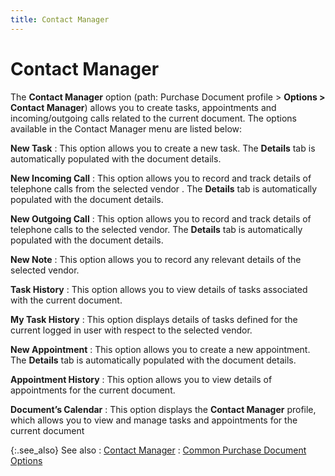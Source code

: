 ```yaml
---
title: Contact Manager
---
```


# Contact Manager


The **Contact Manager** option (path:  Purchase Document profile > **Options 
 &gt; Contact Manager**) allows you to create tasks, appointments  and incoming/outgoing calls related to the current document. The options  available in the Contact Manager menu are listed below:


**New Task**
: This option allows you to create a new task. The  **Details** tab is automatically populated  with the document details.


**New Incoming Call**
: This option allows you to record and track details  of telephone calls from the selected vendor . The **Details**  tab is automatically populated with the document details.


**New Outgoing Call**
: This option allows you to record and track details  of telephone calls to the selected vendor. The **Details**  tab is automatically populated with the document details.


**New Note**
: This option allows you to record any relevant details  of the selected vendor.


**Task History**
: This option allows you to view details of tasks  associated with the current document.


**My Task History**
: This option displays details of tasks defined for  the current logged in user with respect to the selected vendor.


**New Appointment**
: This option allows you to create a new appointment.  The **Details** tab is automatically  populated with the document details.


**Appointment History**
: This option allows you to view details of appointments  for the current document.


**Document’s Calendar**
: This option displays the **Contact 
 Manager** profile, which allows you to view and manage tasks and  appointments for the current document


{:.see_also}
See also
: [Contact  Manager]({{site.cm_chm}}/contact_manager.html)
: [Common  Purchase Document Options]({{site.pp_baseurl}}/purc-proc/doc-profile/doc-options/common_purchase_document_options.html)
